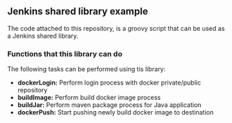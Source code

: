 ## Jenkins shared library example 

The code attached to this repository, is a groovy script that can be used as a Jenkins shared library. 

### Functions that this library can do

The following tasks can be performed using tis library:

- <b>dockerLogin:</b> Perform login process with docker private/public repository 
- <b>buildImage:</b> Perform build docker image process
- <b>buildJar:</b> Perform maven package process for Java application
- <b>dockerPush:</b> Start pushing newly build docker image to destination 
